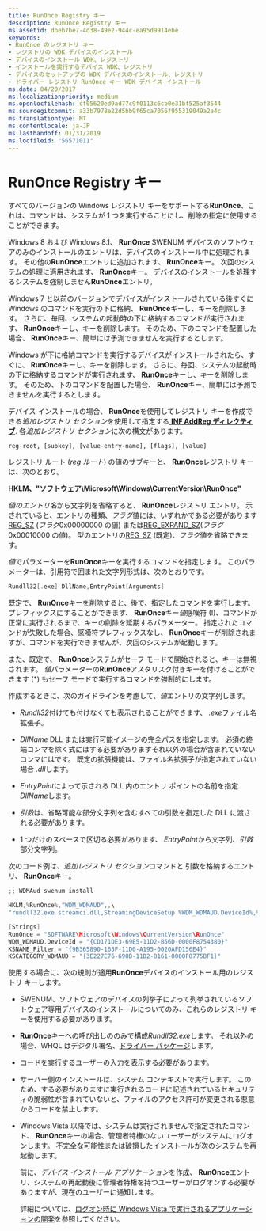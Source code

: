 ```yaml
---
title: RunOnce Registry キー
description: RunOnce Registry キー
ms.assetid: dbeb7be7-4d38-49e2-944c-ea95d9914ebe
keywords:
- RunOnce のレジストリ キー
- レジストリの WDK デバイスのインストール
- デバイスのインストール WDK、レジストリ
- インストールを実行するデバイス WDK、レジストリ
- デバイスのセットアップの WDK デバイスのインストール、レジストリ
- ドライバー レジストリ RunOnce キー WDK デバイス インストール
ms.date: 04/20/2017
ms.localizationpriority: medium
ms.openlocfilehash: cf05620ed9ad77c9f0113c6cb0e31bf525af3544
ms.sourcegitcommit: a33b7978e22d5bb9f65ca7056f955319049a2e4c
ms.translationtype: MT
ms.contentlocale: ja-JP
ms.lasthandoff: 01/31/2019
ms.locfileid: "56571011"
---
```

# <a name="runonce-registry-key"></a>RunOnce Registry キー





すべてのバージョンの Windows レジストリ キーをサポートする**RunOnce**、これは、コマンドは、システムが 1 つを実行することにし、削除の指定に使用することができます。

Windows 8 および Windows 8.1、 **RunOnce** SWENUM デバイスのソフトウェアのみのインストールのエントリは、デバイスのインストール中に処理されます。 その他の**RunOnce**エントリに追加されます、 **RunOnce**キー。 次回のシステムの処理に適用されます、 **RunOnce**キー。 デバイスのインストールを処理するシステムを強制しません**RunOnce**エントリ。

Windows 7 と以前のバージョンでデバイスがインストールされている後すぐに Windows のコマンドを実行の下に格納、 **RunOnce**キーし、キーを削除します。 さらに、毎回、システムの起動時の下に格納するコマンドが実行されます、 **RunOnce**キーし、キーを削除します。 そのため、下のコマンドを配置した場合、 **RunOnce**キー、簡単には予測できませんを実行するとします。

Windows が下に格納コマンドを実行するデバイスがインストールされたら、すぐに、 **RunOnce**キーし、キーを削除します。 さらに、毎回、システムの起動時の下に格納するコマンドが実行されます、 **RunOnce**キーし、キーを削除します。 そのため、下のコマンドを配置した場合、 **RunOnce**キー、簡単には予測できませんを実行するとします。

デバイス インストールの場合、 **RunOnce**を使用してレジストリ キーを作成できる*追加レジストリ セクション*を使用して指定する[ **INF AddReg ディレクティブ**](inf-addreg-directive.md). 各*追加レジストリ セクション*に次の構文があります。

`reg-root, [subkey], [value-entry-name], [flags], [value]`

レジストリ ルート (*reg ルート*) の値のサブキーと、 **RunOnce**レジストリ キーは、次のとおり。

**HKLM、"ソフトウェア\\Microsoft\\Windows\\CurrentVersion\\RunOnce"**

*値のエントリ名*から文字列を省略すると、 **RunOnce**レジストリ エントリ。 示されていると、エントリの種類、*フラグ*値には、いずれかである必要があります[REG_SZ](https://docs.microsoft.com/windows/desktop/SysInfo/registry-value-types) (*フラグ*0x00000000 の値) または[REG_EXPAND_SZ](https://docs.microsoft.com/windows/desktop/SysInfo/registry-value-types)(*フラグ*0x00010000 の値)。 型のエントリの[REG_SZ](https://docs.microsoft.com/windows/desktop/SysInfo/registry-value-types) (既定)、*フラグ*値を省略できます。

*値*でパラメーターを**RunOnce**キーを実行するコマンドを指定します。 このパラメーターは、引用符で囲まれた文字列形式は、次のとおりです。

```cpp
Rundll32[.exe] DllName,EntryPoint[Arguments]
```

既定で、 **RunOnce**キーを削除すると、後で、指定したコマンドを実行します。 プレフィックスにすることができます、 **RunOnce**キー*値*感嘆符 (!)、コマンドが正常に実行されるまで、キーの削除を延期するパラメーター。 指定されたコマンドが失敗した場合、感嘆符プレフィックスなし、 **RunOnce**キーが削除されますが、コマンドを実行できませんが、次回のシステムが起動します。

また、既定で、 **RunOnce**システムがセーフ モードで開始されると、キーは無視されます。 *値*パラメーターの**RunOnce**アスタリスク付きキーを付けることができます (\*) もセーフ モードで実行するコマンドを強制的にします。

作成するときに、次のガイドラインを考慮して、*値*エントリの文字列します。

-   *Rundll32*付けても付けなくても表示されることができます、 *.exe*ファイル名拡張子。

-   *DllName* DLL または実行可能イメージの完全パスを指定します。 必須の終端コンマを除く式にはする必要がありますそれ以外の場合が含まれていないコンマにはです。 既定の拡張機能は、ファイル名拡張子が指定されていない場合 *.dll*します。

-   *EntryPoint*によって示される DLL 内のエントリ ポイントの名前を指定*DllName*します。

-   *引数*は、省略可能な部分文字列を含むすべての引数を指定した DLL に渡される必要があります。

-   1 つだけのスペースで区切る必要があります、 *EntryPoint*から文字列、*引数*部分文字列。

次のコード例は、*追加レジストリ セクション*コマンドと 引数を格納するエントリ、 **RunOnce**キー。

```cpp
;; WDMAud swenum install

HKLM,%RunOnce%,"WDM_WDMAUD",,\
"rundll32.exe streamci.dll,StreamingDeviceSetup %WDM_WDMAUD.DeviceId%,%KSNAME_Filter%,%KSCATEGORY_WDMAUD%,%17%\WDMAUDIO.inf,WDM_WDMAUD.Interface.Install"

[Strings]
RunOnce = "SOFTWARE\Microsoft\Windows\CurrentVersion\RunOnce"
WDM_WDMAUD.DeviceId = "{CD171DE3-69E5-11D2-B56D-0000F8754380}"
KSNAME_Filter = "{9B365890-165F-11D0-A195-0020AFD156E4}"
KSCATEGORY_WDMAUD = "{3E227E76-690D-11D2-8161-0000F8775BF1}"
```

使用する場合に、次の規則が適用**RunOnce**デバイスのインストール用のレジストリ キーします。

-   SWENUM、ソフトウェアのデバイスの列挙子によって列挙されているソフトウェア専用デバイスのインストールについてのみ、これらのレジストリ キーを使用する必要があります。

-   **RunOnce**キーへの呼び出しののみで構成*Rundll32.exe*します。 それ以外の場合、WHQL はデジタル署名、[ドライバー パッケージ](driver-packages.md)します。

-   コードを実行するユーザーの入力を表示する必要があります。

-   サーバー側のインストールは、システム コンテキストで実行します。 このため、する必要がありますに実行されるコードに記述されているセキュリティの脆弱性が含まれていないと、ファイルのアクセス許可が変更される悪意からコードを禁止します。

-   Windows Vista 以降では、システムは実行されませんで指定されたコマンド、 **RunOnce**キーの場合、管理者特権のないユーザーがシステムにログオンします。 不完全な可能性または破損したインストールが次のシステムを再起動します。

    前に、*デバイス インストール アプリケーション*を作成、 **RunOnce**エントリ、システムの再起動後に管理者特権を持つユーザーがログオンする必要がありますが、現在のユーザーに通知します。

    詳細については、[ログオン時に Windows Vista で実行されるアプリケーションの開発](https://go.microsoft.com/fwlink/p/?linkid=133224)を参照してください。

 

 





